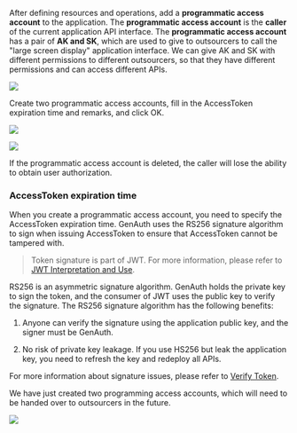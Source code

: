<IntegrationDetailCard title="Create Programmatic Access Account">

After defining resources and operations, add a **programmatic access account** to the application. The **programmatic access account** is the **caller** of the current application API interface. The **programmatic access account** has a pair of **AK and SK**, which are used to give to outsourcers to call the "large screen display" application interface. We can give AK and SK with different permissions to different outsourcers, so that they have different permissions and can access different APIs.

![](~@imagesZhCn/guides/authorization/create-programmatic-account-display-screen.png)

Create two programmatic access accounts, fill in the AccessToken expiration time and remarks, and click OK.

![](~@imagesZhCn/guides/authorization/create-ak-sk-1.png)

![](~@imagesZhCn/guides/authorization/create-ak-sk-2.png)

If the programmatic access account is deleted, the caller will lose the ability to obtain user authorization.

### AccessToken expiration time

When you create a programmatic access account, you need to specify the AccessToken expiration time. GenAuth uses the RS256 signature algorithm to sign when issuing AccessToken to ensure that AccessToken cannot be tampered with.

> Token signature is part of JWT. For more information, please refer to [JWT Interpretation and Use](/advanced/authentication/jwt-token.md).

RS256 is an asymmetric signature algorithm. GenAuth holds the private key to sign the token, and the consumer of JWT uses the public key to verify the signature.
The RS256 signature algorithm has the following benefits:

1. Anyone can verify the signature using the application public key, and the signer must be GenAuth.

2. No risk of private key leakage. If you use HS256 but leak the application key, you need to refresh the key and redeploy all APIs.

For more information about signature issues, please refer to [Verify Token](../../advanced/verify-jwt-token.md).

We have just created two programming access accounts, which will need to be handed over to outsourcers in the future.

![](~@imagesZhCn/guides/authorization/ak-sk-result.png)

</IntegrationDetailCard>
